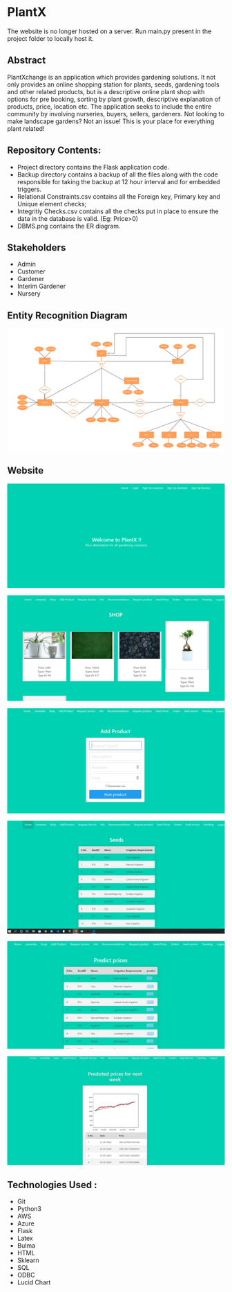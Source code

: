 # PlantX
The website is no longer hosted on a server. Run main.py present in the project folder to locally host it.

## Abstract
PlantXchange is an application which provides gardening solutions.
It not only provides an online shopping station for plants, seeds, gardening tools and other related products, but is a descriptive online plant shop with options for pre booking, sorting by plant growth, descriptive explanation of products, price, location etc. The application seeks to include the entire community by involving nurseries, buyers, sellers, gardeners. Not looking to make landscape gardens? Not an issue! This is your place for everything plant related! 

## Repository Contents:
* Project directory contains the Flask application code.
* Backup directory contains a backup of all the files along with the code responsible for taking the backup at 12 hour interval and for embedded triggers.
* Relational Constraints.csv contains all the Foreign key, Primary key and Unique element checks;
* Integritiy Checks.csv contains all the checks put in place to ensure the data in the database is valid. (Eg: Price>0)
* DBMS.png contains the ER diagram.

## Stakeholders
* Admin
* Customer
* Gardener
* Interim Gardener
* Nursery

## Entity Recognition Diagram

<p align="center">
  <img src="DBMS.png">
</p>

## Website

<p align="center">
  <img src="/images/1.jpeg">
</p>

<p align="center">
  <img src="/images/2.jpeg">
</p>

<p align="center">
  <img src="/images/3.jpeg">
</p>

<p align="center">
  <img src="/images/4.jpeg">
</p>

<p align="center">
  <img src="/images/5.jpeg">
</p>

<p align="center">
  <img src="/images/6.jpeg">
</p>

## Technologies Used : 
* Git
* Python3 
* AWS
* Azure
* Flask
* Latex
* Bulma
* HTML
* Sklearn
* SQL
* ODBC
* Lucid Chart
